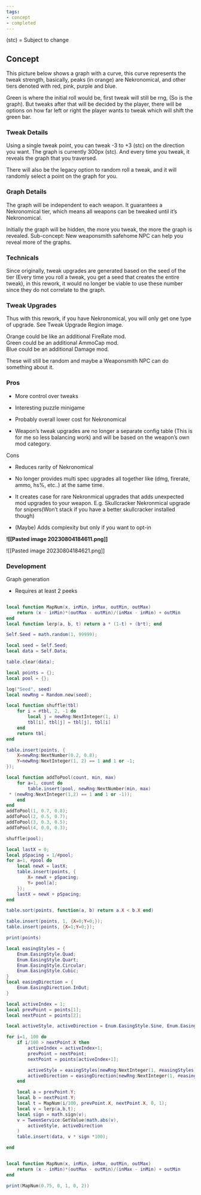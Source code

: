 ```yaml
---
tags:
- concept
- completed
---
```


(stc) = Subject to change

## Concept

This picture below shows a graph with a curve, this curve represents the tweak strength, basically, peaks (in orange) are Nekronomical, and other tiers denoted with red, pink, purple and blue.

Green is where the initial roll would be, first tweak will still be rng, (So is the graph). But tweaks after that will be decided by the player, there will be options on how far left or right the player wants to tweak which will shift the green bar.

### Tweak Details

Using a single tweak point, you can tweak -3 to +3 (stc) on the direction you want. The graph is currently 300px (stc). And every time you tweak, it reveals the graph that you traversed.

There will also be the legacy option to random roll a tweak, and it will randomly select a point on the graph for you.

### Graph Details

The graph will be independent to each weapon. It guarantees a Nekronomical tier, which means all weapons can be tweaked until it’s Nekronomical.

Initially the graph will be hidden, the more you tweak, the more the graph is revealed. Sub-concept: New weaponsmith safehome NPC can help you reveal more of the graphs.

### Technicals

Since originally, tweak upgrades are generated based on the seed of the tier (Every time you roll a tweak, you get a seed that creates the entire tweak), in this rework, it would no longer be viable to use these number since they do not correlate to the graph.

### Tweak Upgrades

Thus with this rework, if you have Nekronomical, you will only get one type of upgrade. See Tweak Upgrade Region image.

Orange could be like an additional FireRate mod.  
Green could be an additional AmmoCap mod.  
Blue could be an additional Damage mod.

These will still be random and maybe a Weaponsmith NPC can do something about it.

### Pros

- More control over tweaks
    
- Interesting puzzle minigame
    
- Probably overall lower cost for Nekronomical
    
- Weapon’s tweak upgrades are no longer a separate config table (This is for me so less balancing work) and will be based on the weapon’s own mod category.
    

Cons

- Reduces rarity of Nekronomical
    
- No longer provides multi spec upgrades all together like (dmg, firerate, ammo, hs%, etc..) at the same time.
    
- It creates case for rare Nekronmical upgrades that adds unexpected mod upgrades to your weapon. E.g. Skullcracker Nekronmical upgrade for snipers(Won’t stack if you have a better skullcracker installed though)
    
- (Maybe) Adds complexity but only if you want to opt-in

**![[Pasted image 20230804184611.png]]**

![[Pasted image 20230804184621.png]]

### Development

Graph generation
- Requires at least 2 peeks


```lua

local function MapNum(x, inMin, inMax, outMin, outMax)
	return (x - inMin)*(outMax - outMin)/(inMax - inMin) + outMin
end
local function lerp(a, b, t) return a * (1-t) + (b*t); end

Self.Seed = math.random(1, 99999);

local seed = Self.Seed;
local data = Self.Data;

table.clear(data);

local points = {};
local pool = {};

log("Seed", seed)
local newRng = Random.new(seed);

local function shuffle(tbl)
	for i = #tbl, 2, -1 do
	    local j = newRng:NextInteger(1, i)
	    tbl[i], tbl[j] = tbl[j], tbl[i]
	end
	return tbl;
end

table.insert(points, {
	X=newRng:NextNumber(0.2, 0.8);
	Y=newRng:NextInteger(1, 2) == 1 and 1 or -1;
});

local function addToPool(count, min, max)
	for a=1, count do
		table.insert(pool, newRng:NextNumber(min, max)
 * (newRng:NextInteger(1,2) == 1 and 1 or -1));
	end
end
addToPool(1, 0.7, 0.8);
addToPool(2, 0.5, 0.7);
addToPool(3, 0.3, 0.5);
addToPool(4, 0.0, 0.3);

shuffle(pool);

local lastX = 0;
local pSpacing = 1/#pool;
for a=1, #pool do
	local newX = lastX;
	table.insert(points, {
		X= newX + pSpacing;
		Y= pool[a];
	});
	lastX = newX + pSpacing;
end

table.sort(points, function(a, b) return a.X < b.X end)

table.insert(points, 1, {X=0;Y=0;});
table.insert(points, {X=1;Y=0;});

print(points)

local easingStyles = {
	Enum.EasingStyle.Quad;
	Enum.EasingStyle.Quart;
	Enum.EasingStyle.Circular;
	Enum.EasingStyle.Cubic;
}
local easingDirection = {
	Enum.EasingDirection.InOut;
}

local activeIndex = 1;
local prevPoint = points[1];
local nextPoint = points[2];

local activeStyle, activeDirection = Enum.EasingStyle.Sine, Enum.EasingDirection.Out;

for i=1, 100 do
	if i/100 > nextPoint.X then
		activeIndex = activeIndex+1;
		prevPoint = nextPoint;
		nextPoint = points[activeIndex+1];

		activeStyle = easingStyles[newRng:NextInteger(1, #easingStyles)];
		activeDirection = easingDirection[newRng:NextInteger(1, #easingDirection)]
	end

	local a = prevPoint.Y;
	local b = nextPoint.Y;
	local t = MapNum(i/100, prevPoint.X, nextPoint.X, 0, 1);
	local v = lerp(a,b,t);
	local sign = math.sign(v);
	v = TweenService:GetValue(math.abs(v),
		activeStyle, activeDirection
	)
	table.insert(data, v * sign *100);

end


local function MapNum(x, inMin, inMax, outMin, outMax)
	return (x - inMin)*(outMax - outMin)/(inMax - inMin) + outMin
end

print(MapNum(0.75, 0, 1, 0, 2))
```